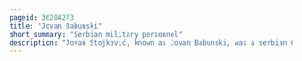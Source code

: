 ```yaml
---
pageid: 36284273
title: "Jovan Babunski"
short_summary: "Serbian military personnel"
description: "Jovan Stojković, known as Jovan Babunski, was a serbian Chetnik Commander during the macedonian Struggle, Balkan Wars and World War i. Following the Murder of his Brother and Nephew by the internal macedonian revolutionary Organization he joined a Chetnik Band and took Command of chetnik Units on the Vardar River where he and his Men often engaged bulgarian and ottoman Forces."
---
```

